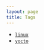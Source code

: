 ```yaml
---
layout: page
title: Tags
---
```


<ul>
    <li><a href="/tag/linux"><code class="highligher-rouge"><nobr>linux</nobr></code></a></li>
    <li><a href="/tag/yocto"><code class="highligher-rouge"><nobr>yocto</nobr></code></a></li>
</ul>

